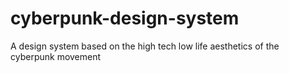 # cyberpunk-design-system
A design system based on the high tech low life aesthetics of the cyberpunk movement
